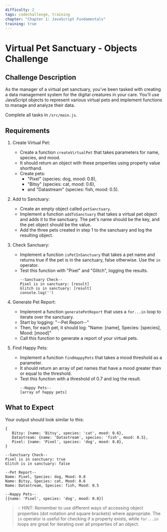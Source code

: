 ```yaml
---
difficulty: 2
tags: codechallenge, training
chapter: "Chapter 1: JavaScript Fundamentals"
training: true
---
```


# Virtual Pet Sanctuary - Objects Challenge

## Challenge Description

As the manager of a virtual pet sanctuary, you've been tasked with creating a data management system for the digital creatures in your care. You'll use JavaScript objects to represent various virtual pets and implement functions to manage and analyze their data.

Complete all tasks in `/src/main.js`.

## Requirements

1. Create Virtual Pet:
   - Create a function `createVirtualPet` that takes parameters for name, species, and mood.
   - It should return an object with these properties using property value shorthand.
   - Create pets: 
     - "Pixel" (species: dog, mood: 0.8), 
     - "Bitsy" (species: cat, mood: 0.6), 
     - and "Datastream" (species: fish, mood: 0.5).

2. Add to Sanctuary:
   - Create an empty object called `petSanctuary`.
   - Implement a function `addToSanctuary` that takes a virtual pet object and adds it to the sanctuary. The pet's name should be the key, and the pet object should be the value.
   - Add the three pets created in step 1 to the sanctuary and log the resulting object.

3. Check Sanctuary:
   - Implement a function `isPetInSanctuary` that takes a pet name and returns true if the pet is in the sanctuary, false otherwise. Use the `in` operator.
   - Test this function with "Pixel" and "Glitch", logging the results.
      ```
      --Sanctuary Check--
      Pixel is in sanctuary: [result]
      Glitch is in sanctuary: [result]
      console.log('')
      ```

4. Generate Pet Report:
   - Implement a function `generatePetReport` that uses a `for...in` loop to iterate over the sanctuary.
   - Start by logging: "--Pet Report--"
   - Then, for each pet, it should log: "Name: [name], Species: [species], Mood: [mood]"
   - Call this function to generate a report of your virtual pets.

5. Find Happy Pets:
   - Implement a function `findHappyPets` that takes a mood threshold as a parameter.
   - It should return an array of pet names that have a mood greater than or equal to the threshold.
   - Test this function with a threshold of 0.7 and log the result.
      ```
      --Happy Pets-- 
      [array of happy pets]
      ```

## What to Expect

Your output should look similar to this:

```
{
   Bitsy: {name: 'Bitsy', species: 'cat', mood: 0.6},
   Datastream: {name: 'Datastream', species: 'fish', mood: 0.5},
   Pixel: {name: 'Pixel', species: 'dog', mood: 0.8},
}

--Sanctuary Check--
Pixel is in sanctuary: true
Glitch is in sanctuary: false

--Pet Report--
Name: Pixel, Species: dog, Mood: 0.8
Name: Bitsy, Species: cat, Mood: 0.6
Name: Datastream, Species: fish, Mood: 0.5

--Happy Pets--
[{name: 'Pixel', species: 'dog', mood: 0.8}]
```

> 💡 HINT: Remember to use different ways of accessing object properties (dot notation and square brackets) where appropriate. The `in` operator is useful for checking if a property exists, while `for...in` loops are great for iterating over all properties of an object.